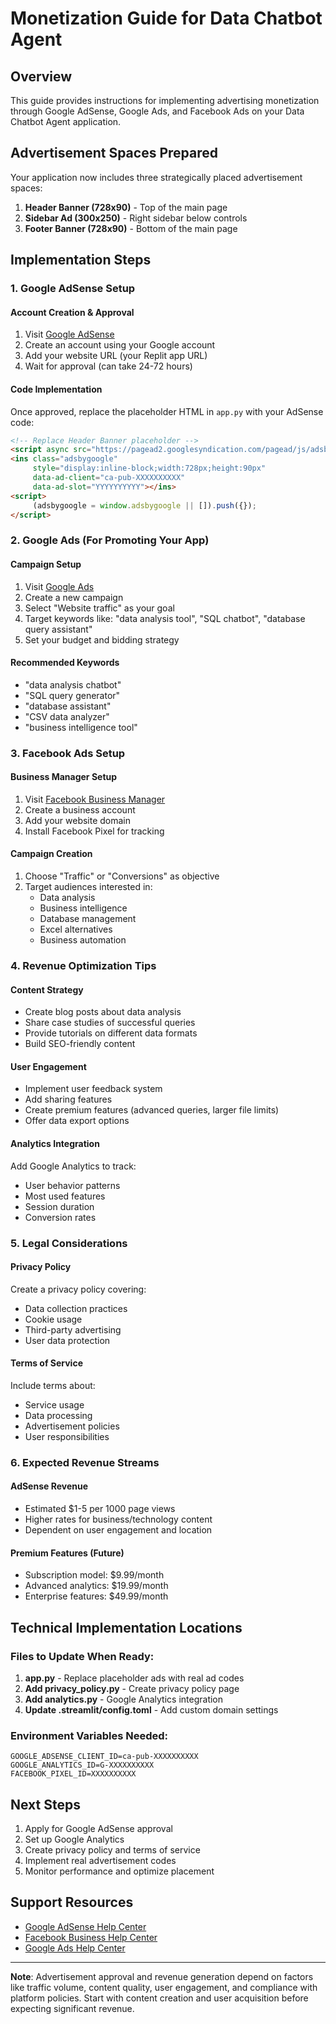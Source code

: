 # Monetization Guide for Data Chatbot Agent

## Overview

This guide provides instructions for implementing advertising monetization through Google AdSense, Google Ads, and Facebook Ads on your Data Chatbot Agent application.

## Advertisement Spaces Prepared

Your application now includes three strategically placed advertisement spaces:

1. **Header Banner (728x90)** - Top of the main page
2. **Sidebar Ad (300x250)** - Right sidebar below controls
3. **Footer Banner (728x90)** - Bottom of the main page

## Implementation Steps

### 1. Google AdSense Setup

#### Account Creation & Approval
1. Visit [Google AdSense](https://www.google.com/adsense/)
2. Create an account using your Google account
3. Add your website URL (your Replit app URL)
4. Wait for approval (can take 24-72 hours)

#### Code Implementation
Once approved, replace the placeholder HTML in `app.py` with your AdSense code:

```html
<!-- Replace Header Banner placeholder -->
<script async src="https://pagead2.googlesyndication.com/pagead/js/adsbygoogle.js?client=ca-pub-XXXXXXXXXX" crossorigin="anonymous"></script>
<ins class="adsbygoogle"
     style="display:inline-block;width:728px;height:90px"
     data-ad-client="ca-pub-XXXXXXXXXX"
     data-ad-slot="YYYYYYYYYY"></ins>
<script>
     (adsbygoogle = window.adsbygoogle || []).push({});
</script>
```

### 2. Google Ads (For Promoting Your App)

#### Campaign Setup
1. Visit [Google Ads](https://ads.google.com/)
2. Create a new campaign
3. Select "Website traffic" as your goal
4. Target keywords like: "data analysis tool", "SQL chatbot", "database query assistant"
5. Set your budget and bidding strategy

#### Recommended Keywords
- "data analysis chatbot"
- "SQL query generator"
- "database assistant"
- "CSV data analyzer"
- "business intelligence tool"

### 3. Facebook Ads Setup

#### Business Manager Setup
1. Visit [Facebook Business Manager](https://business.facebook.com/)
2. Create a business account
3. Add your website domain
4. Install Facebook Pixel for tracking

#### Campaign Creation
1. Choose "Traffic" or "Conversions" as objective
2. Target audiences interested in:
   - Data analysis
   - Business intelligence
   - Database management
   - Excel alternatives
   - Business automation

### 4. Revenue Optimization Tips

#### Content Strategy
- Create blog posts about data analysis
- Share case studies of successful queries
- Provide tutorials on different data formats
- Build SEO-friendly content

#### User Engagement
- Implement user feedback system
- Add sharing features
- Create premium features (advanced queries, larger file limits)
- Offer data export options

#### Analytics Integration
Add Google Analytics to track:
- User behavior patterns
- Most used features
- Session duration
- Conversion rates

### 5. Legal Considerations

#### Privacy Policy
Create a privacy policy covering:
- Data collection practices
- Cookie usage
- Third-party advertising
- User data protection

#### Terms of Service
Include terms about:
- Service usage
- Data processing
- Advertisement policies
- User responsibilities

### 6. Expected Revenue Streams

#### AdSense Revenue
- Estimated $1-5 per 1000 page views
- Higher rates for business/technology content
- Dependent on user engagement and location

#### Premium Features (Future)
- Subscription model: $9.99/month
- Advanced analytics: $19.99/month
- Enterprise features: $49.99/month

## Technical Implementation Locations

### Files to Update When Ready:
1. **app.py** - Replace placeholder ads with real ad codes
2. **Add privacy_policy.py** - Create privacy policy page
3. **Add analytics.py** - Google Analytics integration
4. **Update .streamlit/config.toml** - Add custom domain settings

### Environment Variables Needed:
```
GOOGLE_ADSENSE_CLIENT_ID=ca-pub-XXXXXXXXXX
GOOGLE_ANALYTICS_ID=G-XXXXXXXXXX
FACEBOOK_PIXEL_ID=XXXXXXXXXX
```

## Next Steps

1. Apply for Google AdSense approval
2. Set up Google Analytics
3. Create privacy policy and terms of service
4. Implement real advertisement codes
5. Monitor performance and optimize placement

## Support Resources

- [Google AdSense Help Center](https://support.google.com/adsense/)
- [Facebook Business Help Center](https://www.facebook.com/business/help)
- [Google Ads Help Center](https://support.google.com/google-ads/)

---

**Note**: Advertisement approval and revenue generation depend on factors like traffic volume, content quality, user engagement, and compliance with platform policies. Start with content creation and user acquisition before expecting significant revenue.